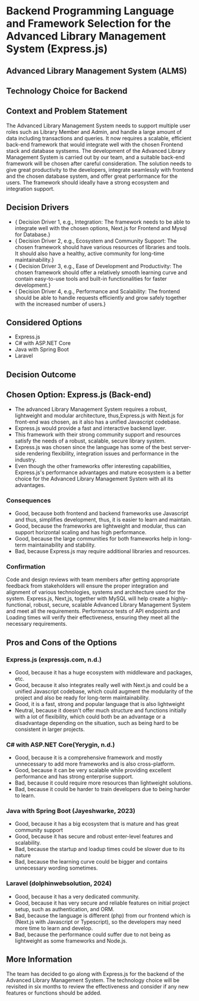 # Backend Programming Language and Framework Selection for the Advanced Library Management System (Express.js)

## Advanced Library Management System (ALMS)
## Technology Choice for Backend
## Context and Problem Statement

The Advanced Library Management System needs to support multiple user roles such as Library Member and Admin, and handle a large amount of data including transactions and queries. 
It now requires a scalable, efficient back-end framework that would integrate well with the chosen Frontend stack and database systsems.
The development of the Advanced Library Management System is carried out by our team, and a suitable back-end framework will be chosen after careful consideration. 
The solution needs to give great productivity to the developers, integrate seamlessly with frontend and the chosen database system, and offer great performance for the users. The framework should ideally have a strong ecosystem and integration support.

## Decision Drivers

* { Decision Driver 1, e.g., Integration: The framework needs to be able to integrate well with the chosen options, Next.js for Frontend and Mysql for Database.}
* { Decision Driver 2, e.g., Ecosystem and Community Support: The chosen framework should have various resources of libraries and tools. It should also have a healthy, active community for long-time maintainability.}
* { Decision Driver 3, e.g., Ease of Development and Productivity: The chosen framework should offer a relatively smooth learning curve and contain easy-to-use tools and built-in functionalities for faster development.}
* { Decision Driver 4, e.g., Performance and Scalability: The frontend should be able to handle requests efficiently and grow safely together with the increased number of users.}

## Considered Options

* Express.js
* C# with ASP.NET Core
* Java with Spring Boot
* Laravel

## Decision Outcome

## Chosen Option: Express.js (Back-end)

* The advanced Library Management System requires a robust, lightweight and modular architecture, thus,Express.js with Next.js for front-end was chosen, as it also has a unified Javascript codebase.
* Express.js would provide a fast and interactive backend layer.
* This framework with their strong community support and resources satisfy the needs of a robust, scalable, secure library system.
* Express.js was chosen since the language has some of the best server-side rendering flexibility, integration issues and performance in the industry. 
* Even though the other frameworks offer interesting capabilities, Express.js's performance advantages and mature ecosystem is a better choice for the Advanced Library Management System with all its advantages.

### Consequences

* Good, because both frontend and backend frameworks use Javascript and thus, simplifies development, thus, it is easier to learn and maintain.
* Good, because the frameworks are lightweight and modular, thus can support horizontal scaling and has high performance.
* Good, because the large communities for both frameworks help in long-term maintainability and stability.
* Bad, because Express.js may require additional libraries and resources.

### Confirmation

Code and design reviews with team members after getting appropriate feedback from stakeholders will ensure the proper integration and alignment of various technologies, systems and architecture used for the system. 
Express.js, Next,js, together with MySQL will help create a highly-functional, robust, secure, scalable Advanced Library Management System and meet all the requirements. 
Performance tests of API endpoints and Loading times will verify their effectiveness, ensuring they meet all the necessary requirements.


## Pros and Cons of the Options

### Express.js (expressjs.com, n.d.)

* Good, because it has a huge ecosystem with middleware and packages, etc. 
* Good, because it also integrates really well with Next.js and could be a unified Javascript codebase, which could augment the modularity of the project and also be ready for long-term maintainability.
* Good, it is a fast, strong and popular language that is also lightweight
* Neutral, because it doesn't offer much structure and functions initially with a lot of flexibility, which could both be an advantage or a disadvantage depending on the situation, such as being hard to be consistent in larger projects.

### C# with ASP.NET Core(Yerygin, n.d.)

* Good, because it is a comprehensive framework and mostly unnecessary to add more frameworks and is also cross-platform. 
* Good, because it can be very scalable while providing excellent performance and has strong enterprise support.
* Bad, because it could require more resources than lightweight solutions.
* Bad, because it could be harder to train developers due to being harder to learn.

### Java with Spring Boot (Jayeshwarke, 2023)

* Good, because it has a big ecosystem that is mature and has great community support
* Good, because it has secure and robust enter-level features and scalability.
* Bad, because the startup and loadup times could be slower due to its nature
* Bad, because the learning curve could be bigger and contains unnecessary wording sometimes.

### Laravel (dolphinwebsolution, 2024)

* Good, because it has a very dedicated community.
* Good, because it has very secure and reliable features on initial project setup, such as authentication, and ORM.
* Bad, because the language is different (php) from our frontend which is (Next.js with Javascript or Typescript), so the developers may need more time to learn and develop.
* Bad, because the performance could suffer due to not being as lightweight as some frameworks and Node.js.

## More Information

The team has decided to go along with Express.js for the backend of the Advanced Library Management System. The technology choice will be revisited in six months to review the effectiveness and consider if any new features or functions should be added.
